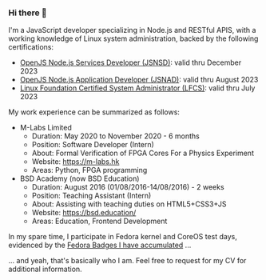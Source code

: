 ### Hi there 👋

I'm a JavaScript developer specializing in Node.js and RESTful APIS, with a working knowledge of Linux system administration, backed by the following certifications:

- [OpenJS Node.js Services Developer (JSNSD)](https://www.youracclaim.com/badges/8cb25f58-4d9b-4511-a535-4021ce7c9c2c): valid thru December 2023
- [OpenJS Node.js Application Developer (JSNAD)](https://www.youracclaim.com/badges/ae2d70bc-0d1f-43e4-b630-943548a3b5ac): valid thru August 2023
- [Linux Foundation Certified System Administrator (LFCS)](https://www.youracclaim.com/badges/c4937ae9-2fe5-41cf-a054-ad052f78361e): valid thru July 2023

My work experience can be summarized as follows:

- M-Labs Limited
  - Duration: May 2020 to November 2020 - 6 months
  - Position: Software Developer (Intern)
  - About: Formal Verification of FPGA Cores For a Physics Experiment
  - Website: https://m-labs.hk
  - Areas: Python, FPGA programming
- BSD Academy (now BSD Education)
  - Duration: August 2016 (01/08/2016-14/08/2016) - 2 weeks
  - Position: Teaching Assistant (Intern)
  - About: Assisting with teaching duties on HTML5+CSS3+JS
  - Website: https://bsd.education/
  - Areas: Education, Frontend Development

In my spare time, I participate in Fedora kernel and CoreOS test days, evidenced by the [Fedora Badges I have accumulated](https://badges.fedoraproject.org/user/donaldsebleung) ...

... and yeah, that's basically who I am. Feel free to request for my CV for additional information.

<!--
**DonaldKellett/DonaldKellett** is a ✨ _special_ ✨ repository because its `README.md` (this file) appears on your GitHub profile.

Here are some ideas to get you started:

- 🔭 I’m currently working on ...
- 🌱 I’m currently learning ...
- 👯 I’m looking to collaborate on ...
- 🤔 I’m looking for help with ...
- 💬 Ask me about ...
- 📫 How to reach me: ...
- 😄 Pronouns: ...
- ⚡ Fun fact: ...
-->
